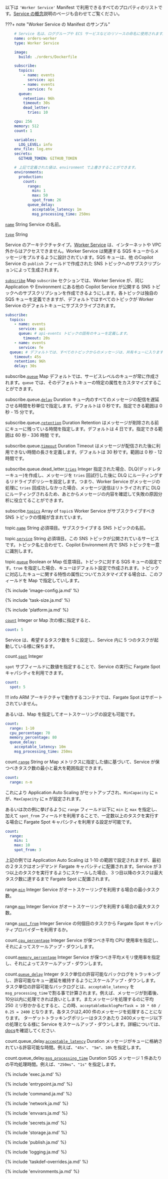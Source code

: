 以下は `'Worker Service'` Manifest で利用できるすべてのプロパティのリストです。[Service の概念](../concepts/services.ja.md)説明のページも合わせてご覧ください。

???+ note "Worker Service の Manifest のサンプル"

```yaml
    # Service 名は、ロググループや ECS サービスなどのリソースの命名に使用されます。
    name: orders-worker
    type: Worker Service

    image:
      build: ./orders/Dockerfile

    subscribe:
      topics:
        - name: events
          service: api
        - name: events
          service: fe
      queue:
        retention: 96h
        timeout: 30s
        dead_letter:
          tries: 10

    cpu: 256
    memory: 512
    count: 1

    variables:
      LOG_LEVEL: info
    env_file: log.env
    secrets:
      GITHUB_TOKEN: GITHUB_TOKEN

    # 上記で定義された値は、environment で上書きすることができます。
    environments:
      production:
        count:
          range:
            min: 1
            max: 50
            spot_from: 26
          queue_delay:
            acceptable_latency: 1m
            msg_processing_time: 250ms
```

<a id="name" href="#name" class="field">`name`</a> <span class="type">String</span>
Service の名前。

<div class="separator"></div>

<a id="type" href="#type" class="field">`type`</a> <span class="type">String</span>  

Service のアーキテクチャタイプ。[Worker Service](../concepts/services.ja.md#worker-service) は、インターネットや VPC 外からはアクセスできません。Worker Service は関連する SQS キューからメッセージをプルするように設計されています。SQS キューは、他 のCopilot Service の `publish` フィールドで作成された SNS トピックへのサブスクリプションによって生成されます。


<div class="separator"></div>

<a id="subscribe" href="#subscribe" class="field">`subscribe`</a> <span class="type">Map</span>
`subscribe` セクションでは、Worker Service が、同じ Application や Environment にある他の Copilot Service が公開する SNS トピックへのサブスクリプションを作成できるようにします。各トピックは独自の SQS キューを定義できますが、デフォルトではすべてのトピックが Worker Service のデフォルトキューにサブスクライブされます。

```yaml
subscribe:
  topics:
    - name: events
      service: api
      queue: # api-events トピックの固有のキューを定義します。
        timeout: 20s 
    - name: events
      service: fe
  queue: # デフォルトでは、すべてのトピックからのメッセージは、共有キューに入ります。
    timeout: 45s
    retention: 96h
    delay: 30s
```

<span class="parent-field">subscribe.</span><a id="subscribe-queue" href="#subscribe-queue" class="field">`queue`</a> <span class="type">Map</span>
デフォルトでは、サービスレベルのキューが常に作成されます。`queue` では、そのデフォルトキューの特定の属性をカスタマイズすることができます。

<span class="parent-field">subscribe.queue.</span><a id="subscribe-queue-delay" href="#subscribe-queue-delay" class="field">`delay`</a> <span class="type">Duration</span>
キュー内のすべてのメッセージの配信を遅延させる時間を秒単位で指定します。デフォルトは 0 秒です。指定できる範囲は 0 秒 - 15 分です。

<span class="parent-field">subscribe.queue.</span><a id="subscribe-queue-retention" href="#subscribe-queue-retention" class="field">`retention`</a> <span class="type">Duration</span>
Retention はメッセージが削除される前にキューに残っている時間を指定します。デフォルトは 4 日です。指定できる範囲は 60 秒 - 336 時間 です。

<span class="parent-field">subscribe.queue.</span><a id="subscribe-queue-timeout" href="#subscribe-queue-timeout" class="field">`timeout`</a> <span class="type">Duration</span>
Timeout はメッセージが配信された後に利用できない時間の長さを定義します。デフォルトは 30 秒です。範囲は 0 秒 - 12 時間です。

<span class="parent-field">subscribe.queue.dead_letter.</span><a id="subscribe-queue-dead-letter-tries" href="#subscribe-queue-dead-letter-tries" class="field">`tries`</a> <span class="type">Integer</span>
指定された場合、DLQ(デッドレターキュー)を作成し、メッセージを `tries` 回試行した後に DLQ にルーティングするリドライブポリシーを設定します。つまり、Worker Service がメッセージの処理に `tries` 回成功しなかった場合、メッセージ送信はリトライされずに DLQ にルーティングされるため、あとからメッセージの内容を確認して失敗の原因分析に役立てることができます。

<span class="parent-field">subscribe.</span><a id="subscribe-topics" href="#subscribe-topics" class="field">`topics`</a> <span class="type">Array of `topic`s</span>
Worker Service がサブスクライブすべき SNS トピックの情報が含まれています。

<span class="parent-field">topic.</span><a id="topic-name" href="#topic-name" class="field">`name`</a> <span class="type">String</span>
必須項目。サブスクライブする SNS トピックの名前。

<span class="parent-field">topic.</span><a id="topic-service" href="#topic-service" class="field">`service`</a> <span class="type">String</span>
必須項目。この SNS トピックが公開されているサービスです。トピック名と合わせて、Copilot Environment 内で SNS トピックを一意に識別します。

<span class="parent-field">topic.</span><a id="topic-queue" href="#topic-queue" class="field">`queue`</a> <span class="type">Boolean or Map</span>
任意項目。トピックに対する SQS キューの設定です。`true` を指定した場合、キューはデフォルト設定で作成されます。トピックに対応したキューに関する特性の属性についてカスタマイズする場合は、このフィールドを Map で指定していします。

{% include 'image-config.ja.md' %}

{% include 'task-size.ja.md' %}

{% include 'platform.ja.md' %}

<div class="separator"></div>

<a id="count" href="#count" class="field">`count`</a> <span class="type">Integer or Map</span>
次の様に指定すると、
```yaml
count: 5
```
Service は、希望するタスク数を 5 に設定し、Service 内に 5 つのタスクが起動している様に保ちます。

<span class="parent-field">count.</span><a id="count-spot" href="#count-spot" class="field">`spot`</a> <span class="type">Integer</span>

`spot` サブフィールドに数値を指定することで、Service の実行に Fargate Spot キャパシティを利用できます。
```yaml
count:
  spot: 5
```
!!! info
    ARM アーキテクチャで動作するコンテナでは、Fargate Spot はサポートされていません。

<div class="separator"></div>

あるいは、Map を指定してオートスケーリングの設定も可能です。
```yaml
count:
  range: 1-10
  cpu_percentage: 70
  memory_percentage: 80
  queue_delay:
    acceptable_latency: 10m
    msg_processing_time: 250ms
```

<span class="parent-field">count.</span><a id="count-range" href="#count-range" class="field">`range`</a> <span class="type">String or Map</span>
メトリクスに指定した値に基づいて、Service が保つべきタスク数の最小と最大を範囲指定できます。
```yaml
count:
  range: n-m
```
これにより Application Auto Scaling がセットアップされ、`MinCapacity` に `n` が、`MaxCapacity` に `m` が設定されます。

あるいは次の例に挙げるように `range` フィールド以下に `min` と `max` を指定し、加えて `spot_from` フィールドを利用することで、一定数以上のタスクを実行する場合に Fargate Spot キャパシティを利用する設定が可能です。

```yaml
count:
  range:
    min: 1
    max: 10
    spot_from: 3
```

上記の例では Application Auto Scaling は 1-10 の範囲で設定されますが、最初の２タスクはオンデマンド Fargate キャパシティに配置されます。Service が３つ以上のタスクを実行するようにスケールした場合、３つ目以降のタスクは最大タスク数に達するまで Fargate Spot に配置されます。

<span class="parent-field">range.</span><a id="count-range-min" href="#count-range-min" class="field">`min`</a> <span class="type">Integer</span>
Service がオートスケーリングを利用する場合の最小タスク数。

<span class="parent-field">range.</span><a id="count-range-max" href="#count-range-max" class="field">`max`</a> <span class="type">Integer</span>
Service がオートスケーリングを利用する場合の最大タスク数。

<span class="parent-field">range.</span><a id="count-range-spot-from" href="#count-range-spot-from" class="field">`spot_from`</a> <span class="type">Integer</span>
Service の何個目のタスクから Fargate Spot キャパシティプロバイダーを利用するか。

<span class="parent-field">count.</span><a id="count-cpu-percentage" href="#count-cpu-percentage" class="field">`cpu_percentage`</a> <span class="type">Integer</span>
Service が保つべき平均 CPU 使用率を指定し、それによってスケールアップ・ダウンします。

<span class="parent-field">count.</span><a id="count-memory-percentage" href="#count-memory-percentage" class="field">`memory_percentage`</a> <span class="type">Integer</span>
Service が保つべき平均メモリ使用率を指定し、それによってスケールアップ・ダウンします。

<span class="parent-field">count.</span><a id="count-queue-delay" href="#count-queue-delay" class="field">`queue_delay`</a> <span class="type">Integer</span>
タスク単位の許容可能なバックログをトラッキングし、許容可能なキュー遅延を維持するようにスケールアップ・ダウンします。
タスク単位の許容可能なバックログとは、`acceptable_latency` を `msg_processing_time`で割る事で計算されます。例えば、メッセージが到着後、10分以内に処理できれば良いとします。またメッセージを処理するのに平均 250 ミリ秒かかるとすると、この時、`acceptableBacklogPerTask = 10 * 60 / 0.25 = 2400` となります。各タスクは2,400 件のメッセージを処理することになります。
ターゲットトラッキングポリシーはタスクあたり 2400メッセージ以下の処理となる様に Service をスケールアップ・ダウンします。詳細については、[docs](https://docs.aws.amazon.com/ja_jp/autoscaling/ec2/userguide/as-using-sqs-queue.html)を確認してください.

<span class="parent-field">count.queue_delay.</span><a id="count-queue-delay-acceptable-latency" href="#count-queue-delay-acceptable-latency" class="field">`acceptable_latency`</a> <span class="type">Duration</span>
メッセージがキューに格納されている許容可能な時間。例えば、`"45s"`、 `"5m"`、`10h` を指定します。

<span class="parent-field">count.queue_delay.</span><a id="count-queue-delay-msg-processing-time" href="#count-queue-delay-msg-processing-time" class="field">`msg_processing_time`</a> <span class="type">Duration</span>
SQS メッセージ 1 件あたりの平均処理時間。例えば、`"250ms"`、`"1s"` を指定します。

{% include 'exec.ja.md' %}

{% include 'entrypoint.ja.md' %}

{% include 'command.ja.md' %}

{% include 'network.ja.md' %}

{% include 'envvars.ja.md' %}

{% include 'secrets.ja.md' %}

{% include 'storage.ja.md' %}

{% include 'publish.ja.md' %}

{% include 'logging.ja.md' %}

{% include 'taskdef-overrides.ja.md' %}

{% include 'environments.ja.md' %}
